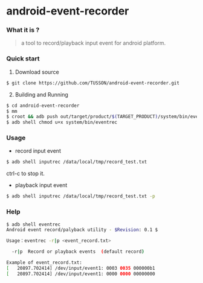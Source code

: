 # android-event-recorder
### What it is ?
> a tool to record/playback input event for android platform.

### Quick start
1. Download source
```bash
$ git clone https://github.com/TUSSON/android-event-recorder.git
```
2. Building and Running
```bash
$ cd android-event-recorder
$ mm
$ croot && adb push out/target/product/$(TARGET_PRODUCT)/system/bin/eventrec system/bin/
$ adb shell chmod u+x system/bin/eventrec
```

### Usage
* record input event
```bash
$ adb shell inputrec /data/local/tmp/record_test.txt
```
ctrl-c to stop it.

* playback input event
```bash
$ adb shell inputrec /data/local/tmp/record_test.txt -p
```

### Help
```bash
$ adb shell eventrec
Android event record/palyback utility - $Revision: 0.1 $

Usage：eventrec -r|p <event_record.txt>

  -r|p  Record or playback events  (default record)

Example of event_record.txt: 
[   20897.702414] /dev/input/event1: 0003 0035 000000b1
[   20897.702414] /dev/input/event1: 0000 0000 00000000
```

